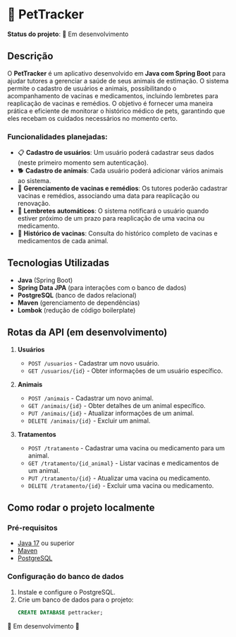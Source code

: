 # 🐾 PetTracker

**Status do projeto**: 🚧 Em desenvolvimento

## Descrição

O **PetTracker** é um aplicativo desenvolvido em **Java com Spring Boot** para ajudar tutores a gerenciar a saúde de seus animais de estimação. O sistema permite o cadastro de usuários e animais, possibilitando o acompanhamento de vacinas e medicamentos, incluindo lembretes para reaplicação de vacinas e remédios. O objetivo é fornecer uma maneira prática e eficiente de monitorar o histórico médico de pets, garantindo que eles recebam os cuidados necessários no momento certo.

### Funcionalidades planejadas:

- 📋 **Cadastro de usuários**: Um usuário poderá cadastrar seus dados (neste primeiro momento sem autenticação).
- 🐕 **Cadastro de animais**: Cada usuário poderá adicionar vários animais ao sistema.
- 💉 **Gerenciamento de vacinas e remédios**: Os tutores poderão cadastrar vacinas e remédios, associando uma data para reaplicação ou renovação.
- 🔔 **Lembretes automáticos**: O sistema notificará o usuário quando estiver próximo de um prazo para reaplicação de uma vacina ou medicamento.
- 📅 **Histórico de vacinas**: Consulta do histórico completo de vacinas e medicamentos de cada animal.

## Tecnologias Utilizadas

- **Java** (Spring Boot)
- **Spring Data JPA** (para interações com o banco de dados)
- **PostgreSQL** (banco de dados relacional)
- **Maven** (gerenciamento de dependências)
- **Lombok** (redução de código boilerplate)

## Rotas da API (em desenvolvimento)

1. **Usuários**
   - `POST /usuarios` - Cadastrar um novo usuário.
   - `GET /usuarios/{id}` - Obter informações de um usuário específico.

2. **Animais**
   - `POST /animais` - Cadastrar um novo animal.
   - `GET /animais/{id}` - Obter detalhes de um animal específico.
   - `PUT /animais/{id}` - Atualizar informações de um animal.
   - `DELETE /animais/{id}` - Excluir um animal.

3. **Tratamentos**
   - `POST /tratamento` - Cadastrar uma vacina ou medicamento para um animal.
   - `GET /tratamento/{id_animal}` - Listar vacinas e medicamentos de um animal.
   - `PUT /tratamento/{id}` - Atualizar uma vacina ou medicamento.
   - `DELETE /tratamento/{id}` - Excluir uma vacina ou medicamento.

## Como rodar o projeto localmente

### Pré-requisitos

- [Java 17](https://www.oracle.com/java/technologies/javase-jdk17-downloads.html) ou superior
- [Maven](https://maven.apache.org/install.html)
- [PostgreSQL](https://www.postgresql.org/download/)

### Configuração do banco de dados

1. Instale e configure o PostgreSQL.
2. Crie um banco de dados para o projeto:
   ```sql
   CREATE DATABASE pettracker;
 🚧 Em desenvolvimento 🚧
